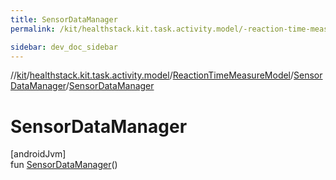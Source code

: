 ```yaml
---
title: SensorDataManager
permalink: /kit/healthstack.kit.task.activity.model/-reaction-time-measure-model/-sensor-data-manager/-sensor-data-manager.html

sidebar: dev_doc_sidebar
---
```

//[kit](../../../../kit.html)/[healthstack.kit.task.activity.model](../../index.html)/[ReactionTimeMeasureModel](../index.html)/[SensorDataManager](index.html)/[SensorDataManager](-sensor-data-manager.html)



# SensorDataManager



[androidJvm]\
fun [SensorDataManager](-sensor-data-manager.html)()




